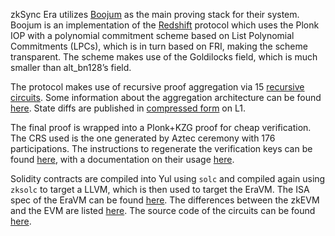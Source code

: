 zkSync Era utilizes [Boojum](https://github.com/matter-labs/era-boojum/tree/main) as the main proving stack for their system. Boojum is an implementation of the [Redshift](https://eprint.iacr.org/2019/1400.pdf) protocol which uses the Plonk IOP with a polynomial commitment scheme based on List Polynomial Commitments (LPCs), which is in turn based on FRI, making the scheme transparent. The scheme makes use of the Goldilocks field, which is much smaller than alt_bn128’s field.

The protocol makes use of recursive proof aggregation via 15 [recursive circuits](https://github.com/matter-labs/era-zkevm_test_harness/blob/3cd647aa57fc2e1180bab53f7a3b61ec47502a46/circuit_definitions/src/circuit_definitions/recursion_layer/mod.rs#L29). Some information about the aggregation architecture can be found [here](https://github.com/matter-labs/zksync-era/blob/main/docs/guides/advanced/prover_keys.md#circuits). State diffs are published in [compressed form](https://github.com/matter-labs/zksync-era/blob/main/docs/specs/data_availability/pubdata.md) on L1.

The final proof is wrapped into a Plonk+KZG proof for cheap verification. The CRS used is the one generated by Aztec ceremony with 176 participations. The instructions to regenerate the verification keys can be found [here](https://github.com/matter-labs/zksync-era/tree/main/prover/vk_setup_data_generator_server_fri), with a documentation on their usage [here](https://github.com/matter-labs/zksync-era/blob/main/docs/guides/advanced/prover_keys.md).

Solidity contracts are compiled into Yul using `solc` and compiled again using `zksolc` to target a LLVM, which is then used to target the EraVM. The ISA spec of the EraVM can be found [here](https://matter-labs.github.io/eravm-spec/spec.html).  The differences between the zkEVM and the EVM are listed [here](https://docs.zksync.io/build/developer-reference/differences-with-ethereum.html). The source code of the circuits can be found [here](https://github.com/matter-labs/era-zkevm_circuits).
